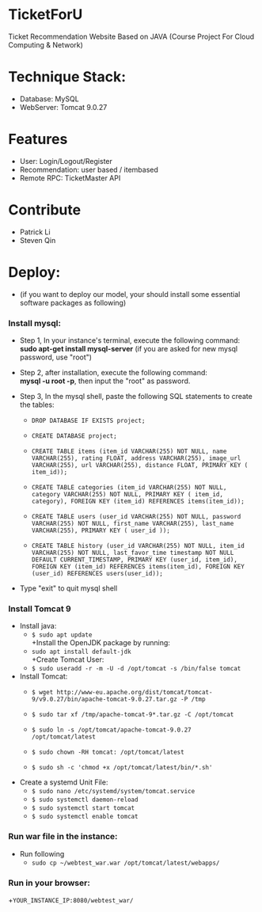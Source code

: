 # TicketForU
Ticket Recommendation Website Based on JAVA (Course Project For Cloud Computing & Network)


# Technique Stack:
+ Database: MySQL
+ WebServer: Tomcat 9.0.27

# Features
+ User: Login/Logout/Register
+ Recommendation: user based / itembased
+ Remote RPC: TicketMaster API

# Contribute
+ Patrick Li 
+ Steven Qin

# Deploy:
* (if you want to deploy our model, your should install some essential software packages as following)

### Install mysql:
+ Step 1, In your instance's terminal, execute the following command:   
 **sudo apt-get install mysql-server** (if you are asked for new mysql password, use "root")

+ Step 2, after installation, execute the following command:   
 **mysql -u root -p**, then input the "root" as password.    

+ Step 3, In the mysql shell, paste the following SQL statements to create the tables:   
  * `DROP DATABASE IF EXISTS project;`    

  * `CREATE DATABASE project;`    

  * `CREATE TABLE items (item_id VARCHAR(255) NOT NULL, name VARCHAR(255), rating FLOAT, address VARCHAR(255), image_url VARCHAR(255), url VARCHAR(255), distance FLOAT, PRIMARY KEY ( item_id));`     
  * `CREATE TABLE categories (item_id VARCHAR(255) NOT NULL, category VARCHAR(255) NOT NULL, PRIMARY KEY ( item_id, category), FOREIGN KEY (item_id) REFERENCES items(item_id));`      
  * `CREATE TABLE users (user_id VARCHAR(255) NOT NULL, password VARCHAR(255) NOT NULL, first_name VARCHAR(255), last_name VARCHAR(255), PRIMARY KEY ( user_id ));`     
  * `CREATE TABLE history (user_id VARCHAR(255) NOT NULL, item_id VARCHAR(255) NOT NULL, last_favor_time timestamp NOT NULL DEFAULT CURRENT_TIMESTAMP, PRIMARY KEY (user_id, item_id), FOREIGN KEY (item_id) REFERENCES items(item_id), FOREIGN KEY (user_id) REFERENCES users(user_id));`         
+ Type "exit" to quit mysql shell      

### Install Tomcat 9        
+ Install java:      
  * `$ sudo apt update`       
+Install the OpenJDK package by running:         
  * `sudo apt install default-jdk`          
+Create Tomcat User:         
  * `$ sudo useradd -r -m -U -d /opt/tomcat -s /bin/false tomcat`          
+ Install Tomcat:          
  * `$ wget http://www-eu.apache.org/dist/tomcat/tomcat-9/v9.0.27/bin/apache-tomcat-9.0.27.tar.gz -P /tmp`         
  
  * `$ sudo tar xf /tmp/apache-tomcat-9*.tar.gz -C /opt/tomcat`          
  * `$ sudo ln -s /opt/tomcat/apache-tomcat-9.0.27 /opt/tomcat/latest`           
  * `$ sudo chown -RH tomcat: /opt/tomcat/latest`           
  * `$ sudo sh -c 'chmod +x /opt/tomcat/latest/bin/*.sh'`          
+ Create a systemd Unit File:
  * `$ sudo nano /etc/systemd/system/tomcat.service`          
  * `$ sudo systemctl daemon-reload`          
  * `$ sudo systemctl start tomcat`           
  * `$ sudo systemctl enable tomcat`          

### Run war file in the instance:          
+ Run following          
  * `sudo cp ~/webtest_war.war /opt/tomcat/latest/webapps/`         

### Run in your browser:        
+`YOUR_INSTANCE_IP:8080/webtest_war/`          







